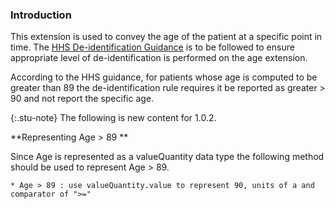 

### Introduction

This extension is used to convey the age of the patient at a specific point in time. 
The [HHS De-identification Guidance](https://www.hhs.gov/sites/default/files/ocr/privacy/hipaa/understanding/coveredentities/De-identification/hhs_deid_guidance.pdf) is to be followed to ensure appropriate level of de-identification is performed on the age extension.

According to the HHS guidance, for patients whose age is computed to be greater than 89 the de-identification rule requires it be reported as greater > 90 and not report the specific age. 

{:.stu-note}
The following is new content for 1.0.2.

<div class="bg-success" markdown="1">

**Representing Age > 89 **

Since Age is represented as a valueQuantity data type the following method should be used to represent Age > 89. 

	* Age > 89 : use valueQuantity.value to represent 90, units of a and comparator of ">="
	
</div>